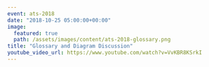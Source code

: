 ```yaml
---
event: ats-2018
date: "2018-10-25 05:00:00+00:00"
image:
  featured: true
  path: /assets/images/content/ats-2018-glossary.png
title: "Glossary and Diagram Discussion"
youtube_video_url: https://www.youtube.com/watch?v=VvKBR8KSrkI
---
```

